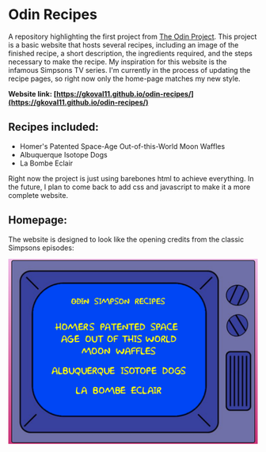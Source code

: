 # Odin Recipes

A repository highlighting the first project from [The Odin Project](https://www.theodinproject.com/). This project is a basic website that hosts several recipes, including an image of the finished recipe, a short description, the ingredients required, and the steps necessary to make the recipe. My inspiration for this website is the infamous Simpsons TV series. I'm currently in the process of updating the recipe pages, so right now only the home-page matches my new style. 

**Website link: [https://gkoval11.github.io/odin-recipes/](https://gkoval11.github.io/odin-recipes/)**

## Recipes included: 

* Homer's Patented Space-Age Out-of-this-World Moon Waffles
* Albuquerque Isotope Dogs
* La Bombe Eclair

Right now the project is just using barebones html to achieve everything. In the future, I plan to come back to add css and javascript to make it a more complete website. 

## Homepage: 

The website is designed to look like the opening credits from the classic Simpsons episodes: 

![Example of website homepage with classic tv showing three recipe options](./images/example_homepage.png)

